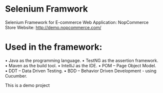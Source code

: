 # Selenium Framwork
Selenium Framework for E-commerce Web Application: NopCommerce Store
Website: http://demo.nopcommerce.com/








# Used in the framework: 
• Java as the programming language.
• TestNG as the assertion framework.
• Maven as the build tool.
• IntelliJ as the IDE.
• POM – Page Object Model.
• DDT – Data Driven Testing.
• BDD – Behavior Driven Development - using Cucumber.









This is a demo project
